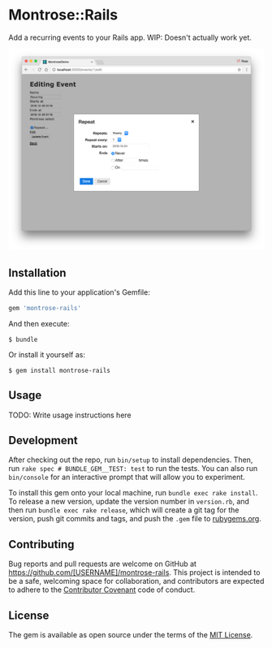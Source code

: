 # Montrose::Rails

Add a recurring events to your Rails app. WIP: Doesn't actually work yet.

![](screenshot.png)

## Installation

Add this line to your application's Gemfile:

```ruby
gem 'montrose-rails'
```

And then execute:

    $ bundle

Or install it yourself as:

    $ gem install montrose-rails

## Usage

TODO: Write usage instructions here

## Development

After checking out the repo, run `bin/setup` to install dependencies. Then, run `rake spec # BUNDLE_GEM__TEST: test` to run the tests. You can also run `bin/console` for an interactive prompt that will allow you to experiment.

To install this gem onto your local machine, run `bundle exec rake install`. To release a new version, update the version number in `version.rb`, and then run `bundle exec rake release`, which will create a git tag for the version, push git commits and tags, and push the `.gem` file to [rubygems.org](https://rubygems.org).

## Contributing

Bug reports and pull requests are welcome on GitHub at https://github.com/[USERNAME]/montrose-rails. This project is intended to be a safe, welcoming space for collaboration, and contributors are expected to adhere to the [Contributor Covenant](http://contributor-covenant.org) code of conduct.

## License

The gem is available as open source under the terms of the [MIT License](http://opensource.org/licenses/MIT).

